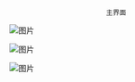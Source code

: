                             主界面

![图片](https://uploader.shimo.im/f/LuAIXEHPXKAfyV5L.png!thumbnail)

![图片](https://uploader.shimo.im/f/3aaTRvZPrxs2tS5K.png!thumbnail)


![图片](https://uploader.shimo.im/f/btEt9ratDVRbZ7lF.png!thumbnail)

